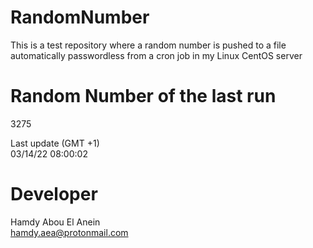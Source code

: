 # RandomNumber    
This is a test repository where a random number is pushed to a file automatically passwordless from a cron job in my Linux CentOS server    
# Random Number of the last run   
3275
      
Last update (GMT +1)    
03/14/22 08:00:02
# Developer    
Hamdy Abou El Anein   
hamdy.aea@protonmail.com
